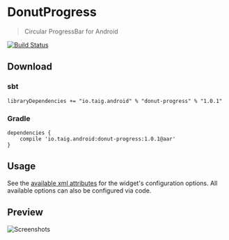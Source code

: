 # DonutProgress

> Circular ProgressBar for Android

[![Build Status](https://travis-ci.org/Taig/DonutProgress.svg?branch=master)](https://travis-ci.org/Taig/DonutProgress)

## Download

### sbt

`libraryDependencies += "io.taig.android" % "donut-progress" % "1.0.1"`

### Gradle

````
dependencies {
    compile 'io.taig.android:donut-progress:1.0.1@aar'
}
````

## Usage

See the [available xml attributes](https://github.com/taig/donutprogress/blob/master/src/main/res/values/attrs.xml) for the widget's configuration options. All available options can also be configured via code.

## Preview

![Screenshots](http://taig.io/DonutProgress/screenshot.png)